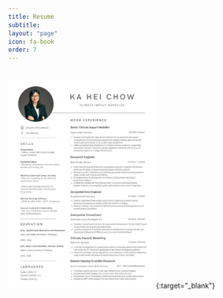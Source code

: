 ```yaml
---
title: Resume
subtitle: 
layout: "page"
icon: fa-book
order: 7
---
```


<div style="line-height:50%;">
    <br>
</div>

[<img alt="" width="300px" src="assets/images/cv.jpg" />](https://www.linkedin.com/in/kaheichow/details/featured/1745741996642/single-media-viewer/?profileId=ACoAACwwSwUBeaXCWKJnh7Jwqz-eX_-5NUqpQyk){:target="_blank"}


